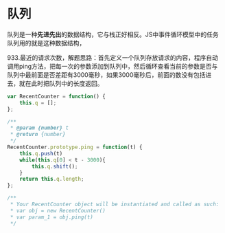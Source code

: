 # 队列

队列是一种**先进先出**的数据结构，它与栈正好相反。JS中事件循环模型中的任务队列用的就是这种数据结构，

933.最近的请求次数，解题思路：首先定义一个队列存放请求的内容，程序自动调用ping方法，把每一次的参数添加到队列中，然后循环查看当前的参数是否与队列中最前面是否差距有3000毫秒，如果3000毫秒后，前面的数没有包括进去，就在此时把队列中的长度返回。

```jsx
var RecentCounter = function() {
    this.q = [];
};

/** 
 * @param {number} t
 * @return {number}
 */
RecentCounter.prototype.ping = function(t) {
    this.q.push(t)
    while(this.q[0] < t - 3000){
        this.q.shift();
    }
    return this.q.length;
};

/**
 * Your RecentCounter object will be instantiated and called as such:
 * var obj = new RecentCounter()
 * var param_1 = obj.ping(t)
 */
```